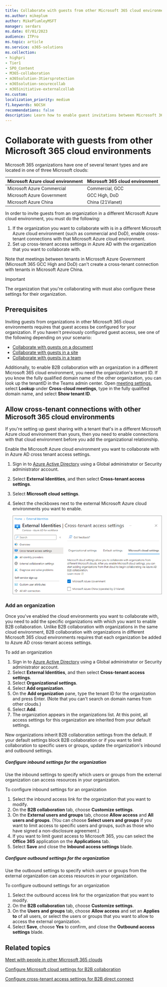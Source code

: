 ```yaml
---
title: Collaborate with guests from other Microsoft 365 cloud environments
ms.author: mikeplum
author: MikePlumleyMSFT
manager: serdars
ms.date: 07/01/2023
audience: ITPro
ms.topic: article
ms.service: o365-solutions
ms.collection:
- highpri
- Tier1
- SPO_Content
- M365-collaboration
- m365solution-3tiersprotection
- m365solution-securecollab
- m365initiative-externalcollab
ms.custom: 
localization_priority: medium
f1.keywords: NOCSH
recommendations: false
description: Learn how to enable guest invitations between Microsoft 365 cloud environments (such as commercial and DoD).
---
```


# Collaborate with guests from other Microsoft 365 cloud environments

Microsoft 365 organizations have one of several tenant types and are located in one of three Microsoft clouds:

|Microsoft Azure cloud environment|Microsoft 365 cloud environment|
|:--------------------------------|:------------------------------|
|Microsoft Azure Commercial|Commercial, GCC|
|Microsoft Azure Government|GCC High, DoD|
|Microsoft Azure China|China (21Vianet)|

In order to invite guests from an organization in a different Microsoft Azure cloud environment, you must do the following:

1. If the organization you want to collaborate with is in a different Microsoft Azure cloud environment (such as commercial and DoD), enable cross-tenant connections with that Microsoft Azure cloud environment.
1. Set up cross-tenant access settings in Azure AD with the organization that you want to collaborate with.

Note that meetings between tenants in Microsoft Azure Government (Microsoft 365 GCC High and DoD) can't create a cross-tenant connection with tenants in Microsoft Azure China.

> [!IMPORTANT]
> The organization that you're collaborating with must also configure these settings for their organization.

## Prerequisites

Inviting guests from organizations in other Microsoft 365 cloud environments requires that guest access be configured for your organization. If you haven't previously configured guest access, see one of the following depending on your scenario:

- [Collaborate with guests on a document](collaborate-on-documents)
- [Collaborate with guests in a site](collaborate-in-site.md)
- [Collaborate with guests in a team](collaborate-as-team.md)

Additionally, to enable B2B collaboration with an organization in a different Microsoft 365 cloud environment, you need the organization's tenant ID. If you know the fully qualified domain name of the other organization, you can look up the tenantID in the Teams admin center. Open [meeting settings](https://admin.teams.microsoft.com/meetings/settings), select **Lookup** under **Cross-cloud meetings**, type in the fully qualified domain name, and select **Show tenant ID**.

## Allow cross-tenant connections with other Microsoft 365 cloud environments

If you're setting up guest sharing with a tenant that's in a different Microsoft Azure cloud environment than yours, then you need to enable connections with that cloud environment before you add the organizational relationship.

Enable the Microsoft Azure cloud environment you want to collaborate with in Azure AD cross tenant access settings.

1. Sign in to [Azure Active Directory](https://aad.portal.azure.com) using a Global administrator or Security administrator account.
1. Select **External Identities**, and then select **Cross-tenant access settings**.
1. Select **Microsoft cloud settings**.
1. Select the checkboxes next to the external Microsoft Azure cloud environments you want to enable.

   ![Screenshot showing Microsoft cloud settings.](../media/cross-cloud-settings.png)

### Add an organization

Once you've enabled the cloud environments you want to collaborate with, you need to add the specific organizations with which you want to enable B2B collaboration. Unlike B2B collaboration with organizations in the same cloud environment, B2B collaboration with organizations in different Microsoft 365 cloud environments requires that each organization be added to Azure AD cross-tenant access settings.

To add an organization

1. Sign in to [Azure Active Directory](https://aad.portal.azure.com) using a Global administrator or Security administrator account.
1. Select **External Identities**, and then select **Cross-tenant access settings**.
1. Select **Organizational settings**.
1. Select **Add organization**.
1. On the **Add organization** pane, type the tenant ID for the organization and press Enter. (Note that you can't search on domain names from other clouds.)
1. Select **Add**.
1. The organization appears in the organizations list. At this point, all access settings for this organization are inherited from your default settings.

New organizations inherit B2B collaboration settings from the default. If your default settings block B2B collaboration or if you want to limit collaboration to specific users or groups, update the organization's inbound and outbound settings.

##### Configure inbound settings for the organization

Use the inbound settings to specify which users or groups from the external organization can access resources in your organization.

To configure inbound settings for an organization

1. Select the inbound access link for the organization that you want to modify.
1. On the **B2B collaboration** tab, choose **Customize settings**.
1. On the **External users and groups** tab, choose **Allow access** and **All <organization> users and groups**. (You can choose **Select <organization> users and groups** if you want to limit access to specific users and groups, such as those who have signed a non-disclosure agreement.)
1. If you want to limit guest access to Microsoft 365, you can select the **Office 365** application on the **Applications** tab.
1. Select **Save** and close the **Inbound access settings** blade.

##### Configure outbound settings for the organization

Use the outbound settings to specify which users or groups from the external organization can access resources in your organization.

To configure outbound settings for an organization

1. Select the outbound access link for the organization that you want to modify.
1. On the **B2B collaboration** tab, choose **Customize settings**.
1. On the **Users and groups** tab, choose **Allow access** and set an **Applies to** of all users, or select the users or groups that you want to allow to access the external organization.
1. Select **Save**, choose **Yes** to confirm, and close the **Outbound access settings** blade.

## Related topics

[Meet with people in other Microsoft 365 clouds](/microsoftteams/cross-cloud-meetings)

[Configure Microsoft cloud settings for B2B collaboration](/azure/active-directory/external-identities/cross-cloud-settings)

[Configure cross-tenant access settings for B2B direct connect](/azure/active-directory/external-identities/cross-tenant-access-settings-b2b-direct-connect)

